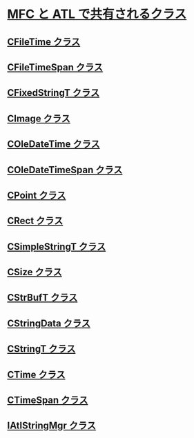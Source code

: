 # <a name="classes-shared-by-mfc-and-atlclasses-shared-by-mfc-and-atlmd"></a>[MFC と ATL で共有されるクラス](classes-shared-by-mfc-and-atl.md)
## <a name="cfiletime-classcfiletime-classmd"></a>[CFileTime クラス](cfiletime-class.md)
## <a name="cfiletimespan-classcfiletimespan-classmd"></a>[CFileTimeSpan クラス](cfiletimespan-class.md)
## <a name="cfixedstringt-classcfixedstringt-classmd"></a>[CFixedStringT クラス](cfixedstringt-class.md)
## <a name="cimage-classcimage-classmd"></a>[CImage クラス](cimage-class.md)
## <a name="coledatetime-classcoledatetime-classmd"></a>[COleDateTime クラス](coledatetime-class.md)
## <a name="coledatetimespan-classcoledatetimespan-classmd"></a>[COleDateTimeSpan クラス](coledatetimespan-class.md)
## <a name="cpoint-classcpoint-classmd"></a>[CPoint クラス](cpoint-class.md)
## <a name="crect-classcrect-classmd"></a>[CRect クラス](crect-class.md)
## <a name="csimplestringt-classcsimplestringt-classmd"></a>[CSimpleStringT クラス](csimplestringt-class.md)
## <a name="csize-classcsize-classmd"></a>[CSize クラス](csize-class.md)
## <a name="cstrbuft-classcstrbuft-classmd"></a>[CStrBufT クラス](cstrbuft-class.md)
## <a name="cstringdata-classcstringdata-classmd"></a>[CStringData クラス](cstringdata-class.md)
## <a name="cstringt-classcstringt-classmd"></a>[CStringT クラス](cstringt-class.md)
## <a name="ctime-classctime-classmd"></a>[CTime クラス](ctime-class.md)
## <a name="ctimespan-classctimespan-classmd"></a>[CTimeSpan クラス](ctimespan-class.md)
## <a name="iatlstringmgr-classiatlstringmgr-classmd"></a>[IAtlStringMgr クラス](iatlstringmgr-class.md)
